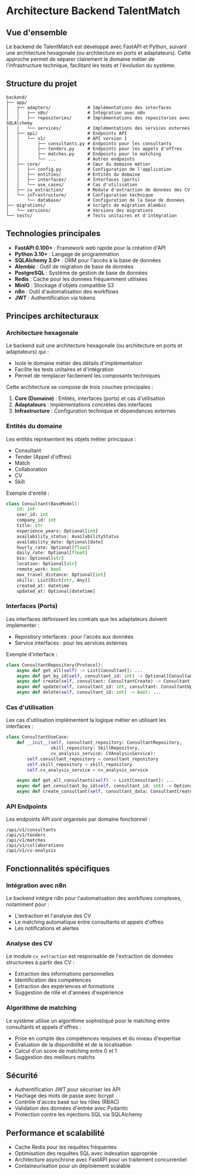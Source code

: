 # Architecture Backend TalentMatch

## Vue d'ensemble

Le backend de TalentMatch est développé avec FastAPI et Python, suivant une architecture hexagonale (ou architecture en ports et adaptateurs). Cette approche permet de séparer clairement le domaine métier de l'infrastructure technique, facilitant les tests et l'évolution du système.

## Structure du projet

```
backend/
├── app/
│   ├── adapters/              # Implémentations des interfaces
│   │   ├── n8n/               # Intégration avec n8n
│   │   ├── repositories/      # Implémentations des repositories avec SQLAlchemy
│   │   └── services/          # Implémentations des services externes
│   ├── api/                   # Endpoints API
│   │   └── v1/                # API version 1
│   │       ├── consultants.py # Endpoints pour les consultants
│   │       ├── tenders.py     # Endpoints pour les appels d'offres
│   │       ├── matches.py     # Endpoints pour le matching
│   │       └── ...            # Autres endpoints
│   ├── core/                  # Cœur du domaine métier
│   │   ├── config.py          # Configuration de l'application
│   │   ├── entities/          # Entités du domaine
│   │   ├── interfaces/        # Interfaces (ports)
│   │   └── use_cases/         # Cas d'utilisation
│   ├── cv_extraction/         # Module d'extraction de données des CV
│   └── infrastructure/        # Configuration technique
│       └── database/          # Configuration de la base de données
├── migrations/                # Scripts de migration Alembic
│   └── versions/              # Versions des migrations
└── tests/                     # Tests unitaires et d'intégration
```

## Technologies principales

- **FastAPI 0.100+** : Framework web rapide pour la création d'API
- **Python 3.10+** : Langage de programmation
- **SQLAlchemy 2.0+** : ORM pour l'accès à la base de données
- **Alembic** : Outil de migration de base de données
- **PostgreSQL** : Système de gestion de base de données
- **Redis** : Cache pour les données fréquemment utilisées
- **MinIO** : Stockage d'objets compatible S3
- **n8n** : Outil d'automatisation des workflows
- **JWT** : Authentification via tokens

## Principes architecturaux

### Architecture hexagonale

Le backend suit une architecture hexagonale (ou architecture en ports et adaptateurs) qui :

- Isole le domaine métier des détails d'implémentation
- Facilite les tests unitaires et d'intégration
- Permet de remplacer facilement les composants techniques

Cette architecture se compose de trois couches principales :

1. **Core (Domaine)** : Entités, interfaces (ports) et cas d'utilisation
2. **Adaptateurs** : Implémentations concrètes des interfaces
3. **Infrastructure** : Configuration technique et dépendances externes

### Entités du domaine

Les entités représentent les objets métier principaux :

- Consultant
- Tender (Appel d'offres)
- Match
- Collaboration
- CV
- Skill

Exemple d'entité :

```python
class Consultant(BaseModel):
    id: int
    user_id: int
    company_id: int
    title: str
    experience_years: Optional[int]
    availability_status: AvailabilityStatus
    availability_date: Optional[date]
    hourly_rate: Optional[float]
    daily_rate: Optional[float]
    bio: Optional[str]
    location: Optional[str]
    remote_work: bool
    max_travel_distance: Optional[int]
    skills: List[Dict[str, Any]]
    created_at: datetime
    updated_at: Optional[datetime]
```

### Interfaces (Ports)

Les interfaces définissent les contrats que les adaptateurs doivent implémenter :

- Repository interfaces : pour l'accès aux données
- Service interfaces : pour les services externes

Exemple d'interface :

```python
class ConsultantRepository(Protocol):
    async def get_all(self) -> List[Consultant]: ...
    async def get_by_id(self, consultant_id: int) -> Optional[Consultant]: ...
    async def create(self, consultant: ConsultantCreate) -> Consultant: ...
    async def update(self, consultant_id: int, consultant: ConsultantUpdate) -> Optional[Consultant]: ...
    async def delete(self, consultant_id: int) -> bool: ...
```

### Cas d'utilisation

Les cas d'utilisation implémentent la logique métier en utilisant les interfaces :

```python
class ConsultantUseCase:
    def __init__(self, consultant_repository: ConsultantRepository,
                 skill_repository: SkillRepository,
                 cv_analysis_service: CVAnalysisService):
        self.consultant_repository = consultant_repository
        self.skill_repository = skill_repository
        self.cv_analysis_service = cv_analysis_service

    async def get_all_consultants(self) -> List[Consultant]: ...
    async def get_consultant_by_id(self, consultant_id: int) -> Optional[Consultant]: ...
    async def create_consultant(self, consultant_data: ConsultantCreate) -> Consultant: ...
```

### API Endpoints

Les endpoints API sont organisés par domaine fonctionnel :

```
/api/v1/consultants
/api/v1/tenders
/api/v1/matches
/api/v1/collaborations
/api/v1/cv-analysis
```

## Fonctionnalités spécifiques

### Intégration avec n8n

Le backend intègre n8n pour l'automatisation des workflows complexes, notamment pour :

- L'extraction et l'analyse des CV
- Le matching automatique entre consultants et appels d'offres
- Les notifications et alertes

### Analyse des CV

Le module `cv_extraction` est responsable de l'extraction de données structurées à partir des CV :

- Extraction des informations personnelles
- Identification des compétences
- Extraction des expériences et formations
- Suggestion de rôle et d'années d'expérience

### Algorithme de matching

Le système utilise un algorithme sophistiqué pour le matching entre consultants et appels d'offres :

- Prise en compte des compétences requises et du niveau d'expertise
- Évaluation de la disponibilité et de la localisation
- Calcul d'un score de matching entre 0 et 1
- Suggestion des meilleurs matchs

## Sécurité

- Authentification JWT pour sécuriser les API
- Hachage des mots de passe avec bcrypt
- Contrôle d'accès basé sur les rôles (RBAC)
- Validation des données d'entrée avec Pydantic
- Protection contre les injections SQL via SQLAlchemy

## Performance et scalabilité

- Cache Redis pour les requêtes fréquentes
- Optimisation des requêtes SQL avec indexation appropriée
- Architecture asynchrone avec FastAPI pour un traitement concurrentiel
- Containeurisation pour un déploiement scalable
